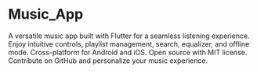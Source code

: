 # Music_App
A versatile music app built with Flutter for a seamless listening experience. Enjoy intuitive controls, playlist management, search, equalizer, and offline mode. Cross-platform for Android and iOS. Open source with MIT license. Contribute on GitHub and personalize your music experience.
